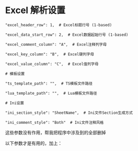 # Excel 解析设置

    "excel_header_row": 1,  # Excel标题行号 (1-based)

    "excel_data_start_row": 2,  # Excel数据起始行号 (1-based)

    "excel_comment_column": "A",  # Excel注释列字母

    "excel_key_column": "B",  # Excel键列字母

    "excel_value_column": "C",  # Excel值列字母

    # 模板设置

    "ts_template_path": "",  # TS模板文件路径

    "lua_template_path": "",  # Lua模板文件路径

    # Ini设置

    "ini_section_style": "SheetName",  # Ini文件Section生成方式

    "ini_comment_style": "Both"  # Ini文件注释风格

这些参数没有作用，帮我把程序中涉及到的全部删掉

以下参数才是有用的，加上：
